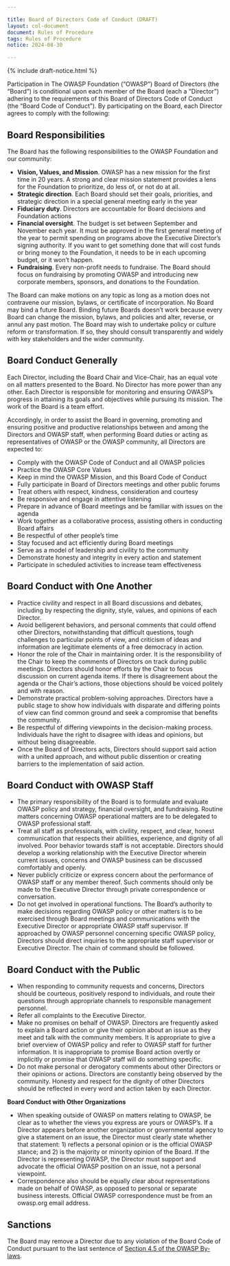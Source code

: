 ```yaml
---

title: Board of Directors Code of Conduct (DRAFT)
layout: col-document
document: Rules of Procedure
tags: Rules of Procedure
notice: 2024-08-30

---
```


{% include draft-notice.html %}

Participation in The OWASP Foundation (“OWASP”) Board of Directors (the “Board”) is conditional upon each member of the Board (each a “Director”) adhering to the requirements of this Board of Directors Code of Conduct (the “Board Code of Conduct”). By participating on the Board, each Director agrees to comply with the following:

## Board Responsibilities

The Board has the following responsibilities to the OWASP Foundation and our community:

- **Vision, Values, and Mission**. OWASP has a new mission for the first time in 20 years. A strong and clear mission statement provides a lens for the Foundation to prioritize, do less of, or not do at all.
- **Strategic direction**. Each Board should set their goals, priorities, and strategic direction in a special general meeting early in the year
- **Fiduciary duty**. Directors are accountable for Board decisions and Foundation actions
- **Financial oversight**. The budget is set between September and November each year. It must be approved in the first general meeting of the year to permit spending on programs above the Executive Director’s signing authority. If you want to get something done that will cost funds or bring money to the Foundation, it needs to be in each upcoming budget, or it won’t happen.
- **Fundraising**. Every non-profit needs to fundraise. The Board should focus on fundraising by promoting OWASP and introducing new corporate members, sponsors, and donations to the Foundation.

The Board can make motions on any topic as long as a motion does not contravene our mission, bylaws, or certificate of incorporation. No Board may bind a future Board. Binding future Boards doesn’t work because every Board can change the mission, bylaws, and policies and alter, reverse, or annul any past motion. The Board may wish to undertake policy or culture reform or transformation. If so, they should consult transparently and widely with key stakeholders and the wider community.

## Board Conduct Generally

Each Director, including the Board Chair and Vice-Chair, has an equal vote on all matters presented to the Board. No Director has more power than any other. Each Director is responsible for monitoring and ensuring OWASP’s progress in attaining its goals and objectives while pursuing its mission. The work of the Board is a team effort.

Accordingly, in order to assist the Board in governing, promoting and ensuring positive and productive relationships between and among the Directors and OWASP staff, when performing Board duties or acting as representatives of OWASP or the OWASP community, all Directors are expected to:

- Comply with the OWASP Code of Conduct and all OWASP policies
- Practice the OWASP Core Values
- Keep in mind the OWASP Mission, and this Board Code of Conduct
- Fully participate in Board of Directors meetings and other public forums
- Treat others with respect, kindness, consideration and courtesy
- Be responsive and engage in attentive listening
- Prepare in advance of Board meetings and be familiar with issues on the agenda
- Work together as a collaborative process, assisting others in conducting Board affairs
- Be respectful of other people’s time
- Stay focused and act efficiently during Board meetings
- Serve as a model of leadership and civility to the community
- Demonstrate honesty and integrity in every action and statement
- Participate in scheduled activities to increase team effectiveness

## Board Conduct with One Another

- Practice civility and respect in all Board discussions and debates, including by respecting the dignity, style, values, and opinions of each Director.
- Avoid belligerent behaviors, and personal comments that could offend other Directors, notwithstanding that difficult questions, tough challenges to particular points of view, and criticism of ideas and information are legitimate elements of a free democracy in action.
- Honor the role of the Chair in maintaining order. It is the responsibility of the Chair to keep the comments of Directors on track during public meetings. Directors should honor efforts by the Chair to focus discussion on current agenda items. If there is disagreement about the agenda or the Chair’s actions, those objections should be voiced politely and with reason.
- Demonstrate practical problem-solving approaches. Directors have a public stage to show how individuals with disparate and differing points of view can find common ground and seek a compromise that benefits the community.
- Be respectful of differing viewpoints in the decision-making process. Individuals have the right to disagree with ideas and opinions, but without being disagreeable.
- Once the Board of Directors acts, Directors should support said action with a united approach, and without public dissention or creating barriers to the implementation of said action.

## Board Conduct with OWASP Staff

- The primary responsibility of the Board is to formulate and evaluate OWASP policy and strategy, financial oversight, and fundraising. Routine matters concerning OWASP operational matters are to be delegated to OWASP professional staff.
- Treat all staff as professionals, with civility, respect, and clear, honest communication that respects their abilities, experience, and dignity of all involved. Poor behavior towards staff is not acceptable. Directors should develop a working relationship with the Executive Director wherein current issues, concerns and OWASP business can be discussed comfortably and openly.
- Never publicly criticize or express concern about the performance of OWASP staff or any member thereof. Such comments should only be made to the Executive Director through private correspondence or conversation.
- Do not get involved in operational functions. The Board’s authority to make decisions regarding OWASP policy or other matters is to be exercised through Board meetings and communications with the Executive Director or appropriate OWASP staff supervisor. If approached by OWASP personnel concerning specific OWASP policy, Directors should direct inquiries to the appropriate staff supervisor or Executive Director. The chain of command should be followed.

## Board Conduct with the Public

- When responding to community requests and concerns, Directors should be courteous, positively respond to individuals, and route their questions through appropriate channels to responsible management personnel.
- Refer all complaints to the Executive Director.
- Make no promises on behalf of OWASP. Directors are frequently asked to explain a Board action or give their opinion about an issue as they meet and talk with the community members. It is appropriate to give a brief overview of OWASP policy and refer to OWASP staff for further information. It is inappropriate to promise Board action overtly or implicitly or promise that OWASP staff will do something specific.
- Do not make personal or derogatory comments about other Directors or their opinions or actions. Directors are constantly being observed by the community. Honesty and respect for the dignity of other Directors should be reflected in every word and action taken by each Director.

**Board Conduct with Other Organizations**

- When speaking outside of OWASP on matters relating to OWASP, be clear as to whether the views you express are yours or OWASP’s. If a Director appears before another organization or governmental agency to give a statement on an issue, the Director must clearly state whether that statement: 1) reflects a personal opinion or is the official OWASP stance; and 2) is the majority or minority opinion of the Board. If the Director is representing OWASP, the Director must support and advocate the official OWASP position on an issue, not a personal viewpoint.
- Correspondence also should be equally clear about representations made on behalf of OWASP, as opposed to personal or separate business interests. Official OWASP correspondence must be from an owasp.org email address.

## Sanctions

The Board may remove a Director due to any violation of the Board Code of Conduct pursuant to the last sentence of [Section 4.5 of the OWASP By-laws](https://owasp.org/www-policy/legal/bylaws#section-45-resignation-and-removal).
